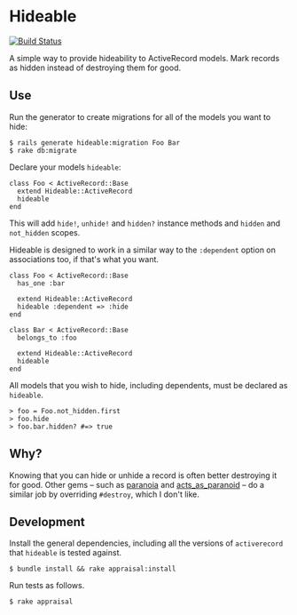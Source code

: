 # Hideable

[![Build Status](https://secure.travis-ci.org/joecorcoran/hideable.png?branch=master)](http://travis-ci.org/joecorcoran/hideable)

A simple way to provide hideability to ActiveRecord models. Mark records as hidden instead of destroying them for good.

## Use

Run the generator to create migrations for all of the models you want to hide:

    $ rails generate hideable:migration Foo Bar
    $ rake db:migrate
    
Declare your models `hideable`:
 
    class Foo < ActiveRecord::Base
      extend Hideable::ActiveRecord
      hideable
    end
    
This will add `hide!`, `unhide!` and `hidden?` instance methods and `hidden` and `not_hidden` scopes.
    
Hideable is designed to work in a similar way to the `:dependent` option on associations too, if that's what you want.

    class Foo < ActiveRecord::Base
      has_one :bar

      extend Hideable::ActiveRecord
      hideable :dependent => :hide
    end
    
    class Bar < ActiveRecord::Base
      belongs_to :foo
      
      extend Hideable::ActiveRecord
      hideable
    end

All models that you wish to hide, including dependents, must be declared as `hideable`.

    > foo = Foo.not_hidden.first
    > foo.hide
    > foo.bar.hidden? #=> true

## Why?

Knowing that you can hide or unhide a record is often better destroying it for good. Other gems – such as [paranoia](https://github.com/radar/paranoia) and [acts_as_paranoid](https://github.com/technoweenie/acts_as_paranoid) – do a similar job by overriding `#destroy`, which I don't like.

## Development

Install the general dependencies, including all the versions of `activerecord` that `hideable` is tested against.

```
$ bundle install && rake appraisal:install
```

Run tests as follows.

```
$ rake appraisal
```
